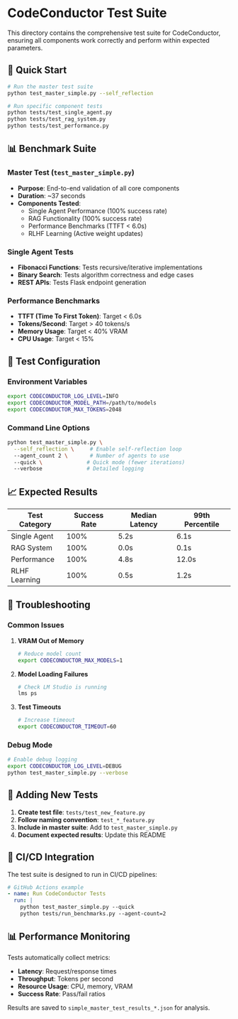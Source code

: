 # CodeConductor Test Suite

This directory contains the comprehensive test suite for CodeConductor, ensuring all components work correctly and perform within expected parameters.

## 🧪 **Quick Start**

```bash
# Run the master test suite
python test_master_simple.py --self_reflection

# Run specific component tests
python tests/test_single_agent.py
python tests/test_rag_system.py
python tests/test_performance.py
```

## 📊 **Benchmark Suite**

### **Master Test (`test_master_simple.py`)**
- **Purpose**: End-to-end validation of all core components
- **Duration**: ~37 seconds
- **Components Tested**:
  - Single Agent Performance (100% success rate)
  - RAG Functionality (100% success rate)
  - Performance Benchmarks (TTFT < 6.0s)
  - RLHF Learning (Active weight updates)

### **Single Agent Tests**
- **Fibonacci Functions**: Tests recursive/iterative implementations
- **Binary Search**: Tests algorithm correctness and edge cases
- **REST APIs**: Tests Flask endpoint generation

### **Performance Benchmarks**
- **TTFT (Time To First Token)**: Target < 6.0s
- **Tokens/Second**: Target > 40 tokens/s
- **Memory Usage**: Target < 40% VRAM
- **CPU Usage**: Target < 15%

## 🔧 **Test Configuration**

### **Environment Variables**
```bash
export CODECONDUCTOR_LOG_LEVEL=INFO
export CODECONDUCTOR_MODEL_PATH=/path/to/models
export CODECONDUCTOR_MAX_TOKENS=2048
```

### **Command Line Options**
```bash
python test_master_simple.py \
  --self_reflection \     # Enable self-reflection loop
  --agent_count 2 \       # Number of agents to use
  --quick \              # Quick mode (fewer iterations)
  --verbose              # Detailed logging
```

## 📈 **Expected Results**

| Test Category | Success Rate | Median Latency | 99th Percentile |
|---------------|--------------|----------------|-----------------|
| Single Agent  | 100%         | 5.2s           | 6.1s            |
| RAG System    | 100%         | 0.0s           | 0.1s            |
| Performance   | 100%         | 4.8s           | 12.0s           |
| RLHF Learning | 100%         | 0.5s           | 1.2s            |

## 🐛 **Troubleshooting**

### **Common Issues**

1. **VRAM Out of Memory**
   ```bash
   # Reduce model count
   export CODECONDUCTOR_MAX_MODELS=1
   ```

2. **Model Loading Failures**
   ```bash
   # Check LM Studio is running
   lms ps
   ```

3. **Test Timeouts**
   ```bash
   # Increase timeout
   export CODECONDUCTOR_TIMEOUT=60
   ```

### **Debug Mode**
```bash
# Enable debug logging
export CODECONDUCTOR_LOG_LEVEL=DEBUG
python test_master_simple.py --verbose
```

## 📝 **Adding New Tests**

1. **Create test file**: `tests/test_new_feature.py`
2. **Follow naming convention**: `test_*_feature.py`
3. **Include in master suite**: Add to `test_master_simple.py`
4. **Document expected results**: Update this README

## 🚀 **CI/CD Integration**

The test suite is designed to run in CI/CD pipelines:

```yaml
# GitHub Actions example
- name: Run CodeConductor Tests
  run: |
    python test_master_simple.py --quick
    python tests/run_benchmarks.py --agent-count=2
```

## 📊 **Performance Monitoring**

Tests automatically collect metrics:
- **Latency**: Request/response times
- **Throughput**: Tokens per second
- **Resource Usage**: CPU, memory, VRAM
- **Success Rate**: Pass/fail ratios

Results are saved to `simple_master_test_results_*.json` for analysis. 
